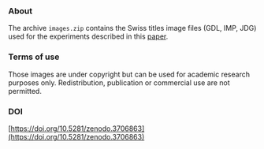 ### About

The archive `images.zip` contains the Swiss titles image files (GDL, IMP, JDG) used for the experiments described in this [paper](https://github.com/dhlab-epfl/dhSegment-text#paper).    


### Terms of use

Those images are under copyright but can be used for academic research purposes only. Redistribution, publication or commercial use are not permitted.

### DOI

[https://doi.org/10.5281/zenodo.3706863](https://doi.org/10.5281/zenodo.3706863)
